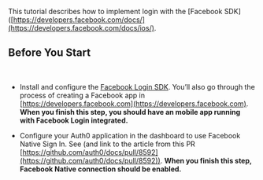This tutorial describes how to implement login with the [Facebook SDK]([https://developers.facebook.com/docs/](https://developers.facebook.com/docs/ios/).
​
## Before You Start
​
* Install and configure the [Facebook Login SDK](https://developers.facebook.com/docs/facebook-login/). You’ll also go through the process of creating a Facebook app in [https://developers.facebook.com](https://developers.facebook.com). **When you finish this step, you should have an mobile app running with Facebook Login integrated.**
    
* Configure your Auth0 application in the dashboard to use Facebook Native Sign In. See (and link to the article from this PR [https://github.com/auth0/docs/pull/8592](https://github.com/auth0/docs/pull/8592)). **When you finish this step, Facebook Native connection should be enabled.**